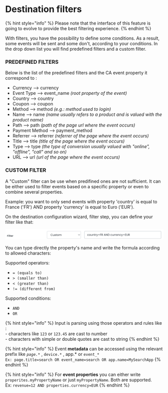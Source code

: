 # Destination filters

{% hint style="info" %}
Please note that the interface of this feature is going to evolve to provide the best filtering experience.
{% endhint %}

With filters, you have the possibility to define some conditions. As a result, some events will be sent and some don't, according to your conditions.
In the drop down list you will find predefined filters and a custom filter.

### PREDEFINED FILTERS

Below is the list of the predefined filters and the CA event property it correspond to :
* Currency --> currency
* Event Type --> event_name *(root property of the event)*
* Country --> country
* Coupon --> coupon
* Method --> method *(e.g.: method used to login)*
* Name --> name *(name usually refers to a product and is valued with the product name)*
* Path --> path *(path of the page url where the event occurs)*
* Payment Method --> payment_method
* Referrer --> referrer *(referrer of the page where the event occurs)*
* Title --> title *(title of the page where the event occurs)*
* Type --> type *(the type of conversion usually valued with "online", "offline", "call" and so on)*
* URL --> url *(url of the page where the event occurs)*

### CUSTOM FILTER

A "Custom" filter can be use when predifined ones are not sufficient.
It can be either used to filter events based on a specific property or even to combine several properties.

Example: you want to only send events with property 'country' is equal to France ('FR') AND property 'currency' is equal to Euro ('EUR').

On the destination configuration wizard, filter step, you can define your filter like that:

![](<../../../.gitbook/assets/Capture d’écran 2022-03-04 à 11.39.01.png>)

You can type directly the property's name and write the formula according to allowed characters:

Supported operators:

* `= (equals to)`
* `> (smaller than)`
* `< (greater than)`
* `!= (different from)`

Supported conditions:

* `AND`
* `OR`

{% hint style="info" %}
Input is parsing using those operators and rules like : \
\- characters like `123` or `123.45` are cast to number \
\- characters with simple or double quotes are cast to string
{% endhint %}

{% hint style="info" %}
Event **metadata** can be accessed using the relevant prefix like _`page.*`_ , `device.*` , app.\* or `event_*`\
`Ex: page.title=search OR event_name=search OR app.name=MySearchApp`&#x20;
{% endhint %}

{% hint style="info" %}
For **event properties** you can either write `properites.myPropertyName` or just `myPropertyName`. Both are supported.\
Ex: `revenue=12 AND properties.currency=EUR`
{% endhint %}
